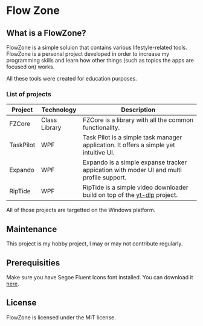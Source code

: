 # Flow Zone
## What is a FlowZone?

<p>FlowZone is a simple soluion that contains various lifestyle-related tools. FlowZone is a personal project developed in order to increase my programming skills and learn how other things (such as topics the apps are focused on) works.</p>

<p>All these tools were created for education purposes.</p>

### List of projects

|Project|Technology|Description|
|-------|----------|-----------|
|FZCore|Class Library|FZCore is a library with all the common functionality.|
|TaskPilot|WPF|Task Pilot is a simple task manager application. It offers a simple yet intuitive UI.|
|Expando|WPF|Expando is a simple expanse tracker appication with moder UI and multi profile support.|
|RipTide|WPF|RipTide is a simple video downloader build on top of the [yt-dlp](https://github.com/yt-dlp/yt-dlp) project.

<p>All of those projects are targetted on the Windows platform.</p>

## Maintenance
<p>This project is my hobby project, I may or may not contribute regularly.</p>

## Prerequisities
<p>Make sure you have Segoe Fluent Icons font installed. You can download it <a href="https://aka.ms/SegoeFluentIcons">here</a>.</p>

## License
<p>FlowZone is licensed under the MIT license.</p>